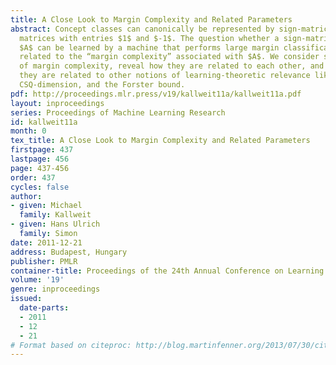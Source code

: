 ```yaml
---
title: A Close Look to Margin Complexity and Related Parameters
abstract: Concept classes can canonically be represented by sign-matrices, i.e., by
  matrices with entries $1$ and $-1$. The question whether a sign-matrix (concept class)
  $A$ can be learned by a machine that performs large margin classification is closely
  related to the “margin complexity” associated with $A$. We consider several variants
  of margin complexity, reveal how they are related to each other, and we reveal how
  they are related to other notions of learning-theoretic relevance like SQ-dimension,
  CSQ-dimension, and the Forster bound.
pdf: http://proceedings.mlr.press/v19/kallweit11a/kallweit11a.pdf
layout: inproceedings
series: Proceedings of Machine Learning Research
id: kallweit11a
month: 0
tex_title: A Close Look to Margin Complexity and Related Parameters
firstpage: 437
lastpage: 456
page: 437-456
order: 437
cycles: false
author:
- given: Michael
  family: Kallweit
- given: Hans Ulrich
  family: Simon
date: 2011-12-21
address: Budapest, Hungary
publisher: PMLR
container-title: Proceedings of the 24th Annual Conference on Learning Theory
volume: '19'
genre: inproceedings
issued:
  date-parts:
  - 2011
  - 12
  - 21
# Format based on citeproc: http://blog.martinfenner.org/2013/07/30/citeproc-yaml-for-bibliographies/
---
```

